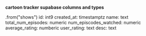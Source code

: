 **cartoon tracker supabase columns and types**

.from("shows")
id: int9
created_at: timestamptz
name: text
total_num_episodes: numeric
num_episcodes_watched: numeric
average_rating: numberic
user_rating: text
desc: text
